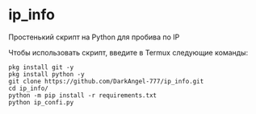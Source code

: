# ip_info
Простенький скрипт на Python для пробива по IP

Чтобы использовать скрипт, введите в Termux следующие команды:
    
    pkg install git -y 
    pkg install python -y 
    git clone https://github.com/DarkAngel-777/ip_info.git
    cd ip_info/
    python -m pip install -r requirements.txt
    python ip_confi.py
